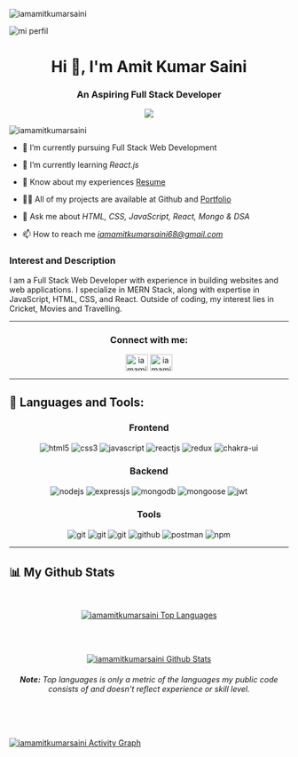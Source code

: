 
<p align="left"> <img src="https://komarev.com/ghpvc/?username=arjunsen1999&label=Profile%20views&color=0e75b6&style=flat" alt="iamamitkumarsaini" /> </p>

![mi perfil](https://res.cloudinary.com/superfolio/image/upload/v1620689979/68747470733a2f2f692e70696e696d672e636f6d2f6f726967696e616c732f63362f33332f63322f63363333633230656465383266306530636564376435373064626533613166332e676966_yjuh2s.gif)

<h1 align="center">Hi 👋, I'm Amit Kumar Saini</h1>
<h3 align="center">An Aspiring Full Stack Developer</h3>

<!-- Typing SVG by DenverCoder1 - https://github.com/DenverCoder1/readme-typing-svg -->
<p align="center">
  <a href="https://github.com/iamamitkumarsaini/readme-typing-svg">
    <img src="https://readme-typing-svg.demolab.com/?lines=hi! My self Amit; I am a Full-stack%20web%20developer 👨🏻‍💻; Curious%20to%20learn%20new%20things !&font=Fira%20Code&center=true&width=440&height=45&color=#37bcf7&vCenter=true&size=22&pause=1000"></a>
</p>





<p align="left"> <img src="https://komarev.com/ghpvc/?username=iamamitkumarsaini&label=Profile%20views&color=0e75b6&style=flat" alt="iamamitkumarsaini" /> </p>

- 🔭 I’m currently pursuing Full Stack Web Development

- 🌱 I’m currently learning *React.js*

- 📄 Know about my experiences [Resume](https://drive.google.com/file/d/1s1-ujaMex-VFEXmODkNx8Qhws8VpTxs7/view?usp=sharing)

- 👨‍💻 All of my projects are available at Github and [Portfolio](https://iamamitkumarsaini.github.io)

- 💬 Ask me about *HTML, CSS, JavaScript, React, Mongo & DSA*

- 📫 How to reach me *iamamitkumarsaini68@gmail.com*

<h3 align="left">Interest and Description</h3>
<p align="left">I am a Full Stack Web Developer with experience in building websites and web applications. I specialize in MERN Stack, along with expertise in JavaScript, HTML, CSS, and React. Outside of coding, my interest lies in Cricket, Movies and Travelling.</p>



<hr />

<h3 align="center">Connect with me:</h3>
<p align="center">
  <a href="https://iamamitkumarsaini.github.io" target="blank"><img align="center" src="https://t3.ftcdn.net/jpg/03/65/42/00/360_F_365420014_xjsSDkKzrhq4gr9GFzP6S97H7MJyNI5B.jpg" alt="iamamitkumarsaini" height="30" width="40" /></a>
<a href="https://www.linkedin.com/in/iamamitkumarsaini/" target="blank"><img align="center" src="https://raw.githubusercontent.com/rahuldkjain/github-profile-readme-generator/master/src/images/icons/Social/linked-in-alt.svg" alt="iamamitkumarsaini" height="30" width="40" /></a>
</p>

<hr />

## 🚀 Languages and Tools:
<div align="center">
 
 <div align="center"><h3 align="center">Frontend</h3>
<img src="https://img.shields.io/badge/html5-%23E34F26.svg?style=for-the-badge&logo=html5&logoColor=white" align="center" alt="html5">
<img src = "https://img.shields.io/badge/css3-%231572B6.svg?style=for-the-badge&logo=css3&logoColor=white" align="center" alt="css3">
<img src ="https://img.shields.io/badge/javascript-%23323330.svg?style=for-the-badge&logo=javascript&logoColor=%23F7DF1E" align="center" alt="javascript">
<img src="https://img.shields.io/badge/React-20232A?style=for-the-badge&logo=react&logoColor=61DAFB"  align="center" alt="reactjs" />
<img src="https://img.shields.io/badge/Redux-593D88?style=for-the-badge&logo=redux&logoColor=white"  align="center" alt="redux" />
<img src = "https://img.shields.io/badge/chakra ui-%234ED1C5.svg?style=for-the-badge&logo=chakraui&logoColor=white" align="center" alt="chakra-ui"/>
</div>
  <div align="center"><h3 align="center">Backend</h3> 
<img src="https://img.shields.io/badge/Node.js-339933?style=for-the-badge&logo=nodedotjs&logoColor=white" align="center" alt="nodejs" />
<img src="https://img.shields.io/badge/Express.js-000000?style=for-the-badge&logo=express&logoColor=white" align="center" alt="expressjs"/>
<img src="https://img.shields.io/badge/MongoDB-4EA94B?style=for-the-badge&logo=mongodb&logoColor=white" align="center" alt="mongodb"/>
<img src="https://img.shields.io/badge/mongoose-%2300f.svg?style=for-the-badge&logo=fastify&logoColor=white" align="center" alt="mongoose"/>
   <img src="https://img.shields.io/badge/JWT-black?style=for-the-badge&logo=JSON%20web%20tokens" align="center" alt="jwt"/>
 </div>
  <div align="center"><h3 align="center">Tools</h3> 
   <img src="https://img.shields.io/badge/netlify-%23000000.svg?style=for-the-badge&logo=netlify&logoColor=#00C7B7" align="center" alt="git"/>
   <img src="https://img.shields.io/badge/vercel-%23000000.svg?style=for-the-badge&logo=vercel&logoColor=whit" align="center" alt="git"/>
   <img src="https://img.shields.io/badge/Git-f44d27?style=for-the-badge&logo=git&logoColor=white"  align="center" alt="git"/>
<img src="https://img.shields.io/badge/GitHub-100000?style=for-the-badge&logo=github&logoColor=white"  align="center" alt="github"/>
<img src ="https://img.shields.io/badge/Postman-FF6C37?style=for-the-badge&logo=postman&logoColor=white" align="center" alt="postman">
<img src = "https://img.shields.io/badge/NPM-%23000000.svg?style=for-the-badge&logo=npm&logoColor=white" align="center" alt="npm">
   <br/>
 </div>
</div>

<!-- <h3 align="center">Languages and Tools:</h3>
<p align="center"> <a href="https://www.w3schools.com/css/" target="_blank" rel="noreferrer"> <img src="https://raw.githubusercontent.com/devicons/devicon/master/icons/css3/css3-original-wordmark.svg" alt="css3" width="40" height="40"/> </a> <a href="https://www.w3.org/html/" target="_blank" rel="noreferrer"> <img src="https://raw.githubusercontent.com/devicons/devicon/master/icons/html5/html5-original-wordmark.svg" alt="html5" width="40" height="40"/> </a> <a href="https://developer.mozilla.org/en-US/docs/Web/JavaScript" target="_blank" rel="noreferrer"> <img src="https://raw.githubusercontent.com/devicons/devicon/master/icons/javascript/javascript-original.svg" alt="javascript" width="40" height="40"/> </a> <a href="https://www.mongodb.com/" target="_blank" rel="noreferrer"> <img src="https://raw.githubusercontent.com/devicons/devicon/master/icons/mongodb/mongodb-original-wordmark.svg" alt="mongodb" width="40" height="40"/> </a> <a href="https://nodejs.org" target="_blank" rel="noreferrer"> <img src="https://raw.githubusercontent.com/devicons/devicon/master/icons/nodejs/nodejs-original-wordmark.svg" alt="nodejs" width="40" height="40"/> </a> <a href="https://postman.com" target="_blank" rel="noreferrer"> <img src="https://www.vectorlogo.zone/logos/getpostman/getpostman-icon.svg" alt="postman" width="40" height="40"/> </a> <a href="https://reactjs.org/" target="_blank" rel="noreferrer"> <img src="https://raw.githubusercontent.com/devicons/devicon/master/icons/react/react-original-wordmark.svg" alt="react" width="40" height="40"/> </a> <a href="https://www.typescriptlang.org/" target="_blank" rel="noreferrer"> <img src="https://raw.githubusercontent.com/devicons/devicon/master/icons/typescript/typescript-original.svg" alt="typescript" width="40" height="40"/> </a> </p> -->

<hr />

## 📊 My Github Stats
   <br/>   
    <p align="center">      
  <a href="https://github.com/iamamitkumarsaini/github-readme-stats"><img alt="iamamitkumarsaini Top Languages" src="https://github-readme-stats.vercel.app/api/top-langs/?username=iamamitkumarsaini&langs_count=8&count_private=true&layout=compact&theme=react&hide_border=true&bg_color=0D1117" /></a>
      </p>                                                                                                                                      

  <br/>
  <br/>
     <p align="center">                                                                                                 
    <a href="https://github.com/iamamitkumarsaini/github-readme-stats"><img alt="iamamitkumarsaini Github Stats" src="https://github-readme-stats.vercel.app/api?username=iamamitkumarsaini&show_icons=true&locale=en&theme=react&hide_border=true&bg_color=0D1117" alt="iamamitkumarsaini" /></a>
    </p>                                                                 
 <h6 align="center"> <b>Note:</b> Top languages is only a metric of the languages my public code consists of and doesn't reflect experience or skill level.</h6>


<br/>
<br/>

<a href="https://github.com/iamamitkumarsaini/github-readme-activity-graph"><img alt="iamamitkumarsaini Activity Graph" src="https://github-readme-activity-graph.cyclic.app/graph?username=iamamitkumarsaini&bg_color=0D1117&color=5BCDEC&line=5BCDEC&point=FFFFFF&hide_border=true" /></a>

<br/>
<br/>

<!-- <p><img align="center" src="https://github-readme-stats.vercel.app/api/top-langs?username=iamamitkumarsaini&show_icons=true&locale=en&layout=compact" alt="iamamitkumarsaini" /></p>

<p>&nbsp;<img align="right" src="https://github-readme-stats.vercel.app/api?username=iamamitkumarsaini&show_icons=true&locale=en" alt="iamamitkumarsaini" /></p>

<p><img align="center" src="https://github-readme-streak-stats.herokuapp.com/?user=iamamitkumarsaini&" alt="iamamitkumarsaini" /></p> -->

